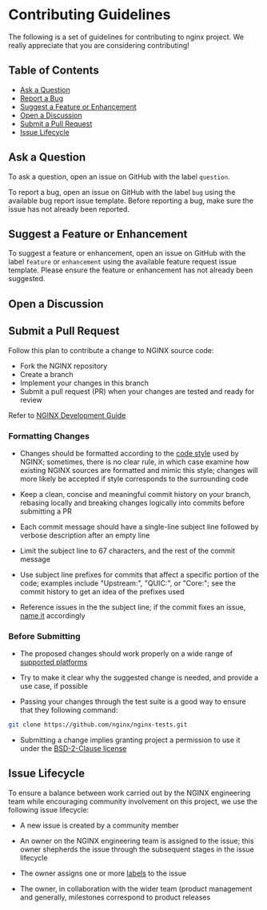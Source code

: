 # Contributing Guidelines

The following is a set of guidelines for contributing to nginx project.
We really appreciate that you are considering contributing!

## Table of Contents

- [Ask a Question](#ask-a-question)
- [Report a Bug](#report-a-bug)
- [Suggest a Feature or Enhancement](#suggest-a-feature-or-enhancement)
- [Open a Discussion](#open-a-discussion)
- [Submit a Pull Request](#submit-a-pull-request)
- [Issue Lifecycle](#issue-lifecycle)

## Ask a Question

To ask a question, open an issue on GitHub with the label `question`.


To report a bug, open an issue on GitHub with the label `bug` using the
available bug report issue template. Before reporting a bug, make sure the
issue has not already been reported.

## Suggest a Feature or Enhancement

To suggest a feature or enhancement, open an issue on GitHub with the label
`feature` or `enhancement` using the available feature request issue template.
Please ensure the feature or enhancement has not already been suggested.

## Open a Discussion


## Submit a Pull Request

Follow this plan to contribute a change to NGINX source code:

- Fork the NGINX repository
- Create a branch
- Implement your changes in this branch
- Submit a pull request (PR) when your changes are tested and ready for review

Refer to
[NGINX Development Guide](https://nginx.org/en/docs/dev/development_guide.html)
### Formatting Changes
- Changes should be formatted according to the
[code style](https://nginx.org/en/docs/dev/development_guide.html#code_style)
used by NGINX; sometimes, there is no clear rule, in which case examine how
existing NGINX sources are formatted and mimic this style; changes will more
likely be accepted if style corresponds to the surrounding code

- Keep a clean, concise and meaningful commit history on your branch, rebasing
locally and breaking changes logically into commits before submitting a PR

- Each commit message should have a single-line subject line followed by verbose
description after an empty line
- Limit the subject line to 67 characters, and the rest of the commit message

- Use subject line prefixes for commits that affect a specific portion of the
code; examples include "Upstream:", "QUIC:", or "Core:"; see the commit history
to get an idea of the prefixes used

- Reference issues in the the subject line; if the commit fixes an issue,
[name it](https://docs.github.com/en/issues/tracking-your-work-with-issues/linking-a-pull-request-to-an-issue)
accordingly
### Before Submitting

- The proposed changes should work properly on a wide range of
[supported platforms](https://nginx.org/en/index.html#tested_os_and_platforms)

- Try to make it clear why the suggested change is needed, and provide a use
case, if possible

- Passing your changes through the test suite is a good way to ensure that they
following command:

```bash
git clone https://github.com/nginx/nginx-tests.git
```

- Submitting a change implies granting project a permission to use it under the
[BSD-2-Clause license](https://github.com/nginx/nginx/blob/master/LICENSE)
## Issue Lifecycle

To ensure a balance between work carried out by the NGINX engineering team
while encouraging community involvement on this project, we use the following
issue lifecycle:

- A new issue is created by a community member

- An owner on the NGINX engineering team is assigned to the issue; this
owner shepherds the issue through the subsequent stages in the issue lifecycle

- The owner assigns one or more
[labels](https://github.com/nginx/nginx/issues/labels) to the issue

- The owner, in collaboration with the wider team (product management and
generally, milestones correspond to product releases
